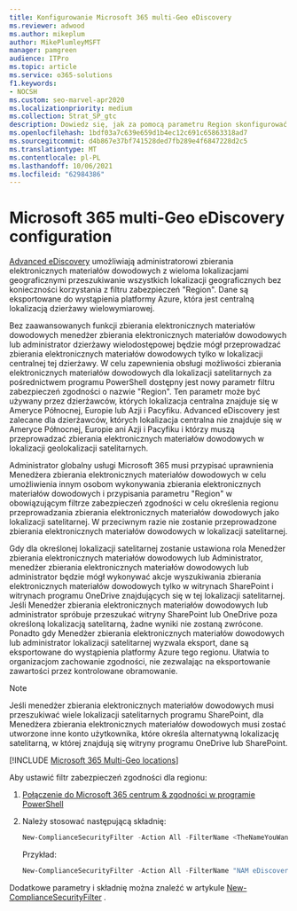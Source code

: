 ```yaml
---
title: Konfigurowanie Microsoft 365 multi-Geo eDiscovery
ms.reviewer: adwood
ms.author: mikeplum
author: MikePlumleyMSFT
manager: pamgreen
audience: ITPro
ms.topic: article
ms.service: o365-solutions
f1.keywords:
- NOCSH
ms.custom: seo-marvel-apr2020
ms.localizationpriority: medium
ms.collection: Strat_SP_gtc
description: Dowiedz się, jak za pomocą parametru Region skonfigurować zbierania elektronicznych materiałów dowodowych do użycia w lokalizacjach satelitarnych Microsoft 365 wielu lokalizacji geograficznych.
ms.openlocfilehash: 1bdf03a7c639e659d1b4ec12c691c65863318ad7
ms.sourcegitcommit: d4b867e37bf741528ded7fb289e4f6847228d2c5
ms.translationtype: MT
ms.contentlocale: pl-PL
ms.lasthandoff: 10/06/2021
ms.locfileid: "62984386"
---
```

# <a name="microsoft-365-multi-geo-ediscovery-configuration"></a>Microsoft 365 multi-Geo eDiscovery configuration

[Advanced eDiscovery](../compliance/overview-ediscovery-20.md) umożliwiają administratorowi zbierania elektronicznych materiałów dowodowych z wieloma lokalizacjami geograficznymi przeszukiwanie wszystkich lokalizacji geograficznych bez konieczności korzystania z filtru zabezpieczeń "Region". Dane są eksportowane do wystąpienia platformy Azure, która jest centralną lokalizacją dzierżawy wielowymiarowej. 

Bez zaawansowanych funkcji zbierania elektronicznych materiałów dowodowych menedżer zbierania elektronicznych materiałów dowodowych lub administrator dzierżawy wielodostępowej będzie mógł przeprowadzać zbierania elektronicznych materiałów dowodowych tylko w lokalizacji centralnej tej dzierżawy. W celu zapewnienia obsługi możliwości zbierania elektronicznych materiałów dowodowych dla lokalizacji satelitarnych za pośrednictwem programu PowerShell dostępny jest nowy parametr filtru zabezpieczeń zgodności o nazwie "Region". Ten parametr może być używany przez dzierżawców, których lokalizacja centralna znajduje się w Ameryce Północnej, Europie lub Azji i Pacyfiku. Advanced eDiscovery jest zalecane dla dzierżawców, których lokalizacja centralna nie znajduje się w Ameryce Północnej, Europie ani Azji i Pacyfiku i którzy muszą przeprowadzać zbierania elektronicznych materiałów dowodowych w lokalizacji geolokalizacji satelitarnych. 

Administrator globalny usługi Microsoft 365 musi przypisać uprawnienia Menedżera zbierania elektronicznych materiałów dowodowych w celu umożliwienia innym osobom wykonywania zbierania elektronicznych materiałów dowodowych i przypisania parametru "Region" w obowiązującym filtrze zabezpieczeń zgodności w celu określenia regionu przeprowadzania zbierania elektronicznych materiałów dowodowych jako lokalizacji satelitarnej. W przeciwnym razie nie zostanie przeprowadzone zbierania elektronicznych materiałów dowodowych w lokalizacji satelitarnej.

Gdy dla określonej lokalizacji satelitarnej zostanie ustawiona rola Menedżer zbierania elektronicznych materiałów dowodowych lub Administrator, menedżer zbierania elektronicznych materiałów dowodowych lub administrator będzie mógł wykonywać akcje wyszukiwania zbierania elektronicznych materiałów dowodowych tylko w witrynach SharePoint i witrynach programu OneDrive znajdujących się w tej lokalizacji satelitarnej. Jeśli Menedżer zbierania elektronicznych materiałów dowodowych lub administrator spróbuje przeszukać witryny SharePoint lub OneDrive poza określoną lokalizacją satelitarną, żadne wyniki nie zostaną zwrócone. Ponadto gdy Menedżer zbierania elektronicznych materiałów dowodowych lub administrator lokalizacji satelitarnej wyzwala eksport, dane są eksportowane do wystąpienia platformy Azure tego regionu. Ułatwia to organizacjom zachowanie zgodności, nie zezwalając na eksportowanie zawartości przez kontrolowane obramowanie.

> [!NOTE]
> Jeśli menedżer zbierania elektronicznych materiałów dowodowych musi przeszukiwać wiele lokalizacji satelitarnych programu SharePoint, dla Menedżera zbierania elektronicznych materiałów dowodowych musi zostać utworzone inne konto użytkownika, które określa alternatywną lokalizację satelitarną, w której znajdują się witryny programu OneDrive lub SharePoint.

[!INCLUDE [Microsoft 365 Multi-Geo locations](../includes/microsoft-365-multi-geo-locations.md)]

Aby ustawić filtr zabezpieczeń zgodności dla regionu:

1. [Połączenie do Microsoft 365 centrum & zgodności w programie PowerShell](/powershell/exchange/connect-to-scc-powershell)

2. Należy stosować następującą składnię:

   ```powershell
   New-ComplianceSecurityFilter -Action All -FilterName <TheNameYouWantToAssign> -Region <RegionValue> -Users <UserPrincipalName>
   ```

   Przykład:

   ```powershell
   New-ComplianceSecurityFilter -Action All -FilterName "NAM eDiscovery Managers" -Region NAM -Users adwood@contoso.onmicrosoft.com
   ```

Dodatkowe parametry i składnię można znaleźć w artykule [New-ComplianceSecurityFilter](/powershell/module/exchange/new-compliancesecurityfilter) .